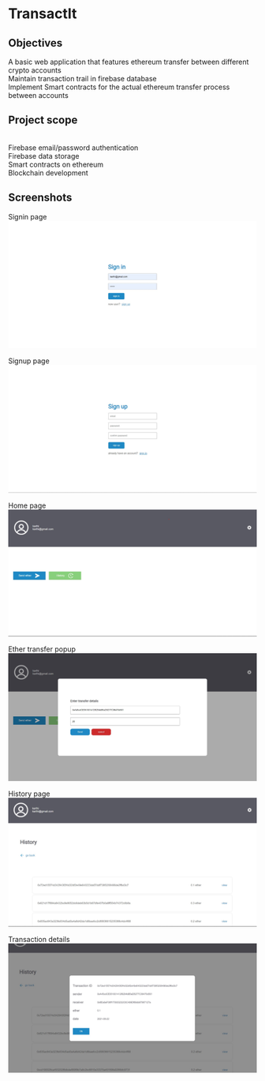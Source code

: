 # TransactIt
<h2>Objectives</h2>
A basic web application that features ethereum transfer between different crypto accounts<br/>
Maintain transaction trail in firebase database<br/>
Implement Smart contracts for the actual ethereum transfer process between accounts<br/>

<h2>Project scope</h2><br/>
Firebase email/password authentication<br/>
Firebase data storage<br/>
Smart contracts on ethereum<br/>
Blockchain development<br/>

<h2>Screenshots</h2>
<p>
  Signin page
  <img src="https://github.com/KarthikeyanRV2601/TransactIt/raw/develop/design/screenshots/signin.jpg" style="object-fit:contain;"/>
</p>
<p>
  Signup page
  <img src="https://github.com/KarthikeyanRV2601/TransactIt/raw/develop/design/screenshots/signup.jpg" style="object-fit:contain;"/>
</p>
<p>
  Home page
  <img src="https://github.com/KarthikeyanRV2601/TransactIt/raw/develop/design/screenshots/home.jpg" style="object-fit:contain;"/>
</p>
<p>
  Ether transfer popup
  <img src="https://github.com/KarthikeyanRV2601/TransactIt/raw/develop/design/screenshots/sendEther.jpg" style="object-fit:contain;"/>
</p>
<p>
  History page
  <img src="https://github.com/KarthikeyanRV2601/TransactIt/raw/develop/design/screenshots/history.jpg" style="object-fit:contain;"/>
</p>
<p>
  Transaction details
  <img src="https://github.com/KarthikeyanRV2601/TransactIt/raw/develop/design/screenshots/transactionDetails.jpg" style="object-fit:contain;"/>
</p>




